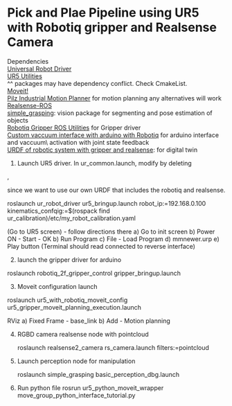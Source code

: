 # Pick and Plae Pipeline using  UR5 with Robotiq gripper and Realsense Camera


Dependencies\
[Universal Robot Driver](https://github.com/UniversalRobots/Universal_Robots_ROS_Driver)\
[UR5 Utilities](https://github.com/nLinkAS/fmauch_universal_robot)\
^^ packages may have dependency conflict. Check CmakeList.\
[Moveit!](https://github.com/ros-planning/moveit)\
[Pilz Industrial Motion Planner](https://github.com/PilzDE/pilz_industrial_motion) for motion planning any alternatives will work\
[Realsense-ROS](https://github.com/IntelRealSense/realsense-ros)\
[simple_grasping](https://github.com/mikeferguson/simple_grasping): vision package for segmenting and pose estimation of objects\
[Robotiq Gripper ROS Utilities](https://github.com/ros-industrial/robotiq) for Gripper driver\
[Custom vaccuum interface with arduino with Robotiq](https://github.com/RROS-Lab/Hybrid-Granular-Jammer-Gripper-Driver) for arduino interface and vaccuum\ activation with joint state feedback\
[URDF of robotic system with gripper and realsense](https://github.com/RROS-Lab/UR5_with_Robotiq_Gripper_and_Realsense): for digital twin


1. Launch UR5 driver.
In ur_common.launch, modify by deleting 

<!-- Convert joint states to /tf tranforms -->
<node name="robot_state_publisher" pkg="robot_state_publisher" type="robot_state_publisher"/>,
  
since we want to use our own URDF that includes the robotiq and realsense.

roslaunch ur_robot_driver ur5_bringup.launch robot_ip:=192.168.0.100   kinematics_confqig:=$(rospack find ur_calibration)/etc/my_robot_calibration.yaml

(Go to UR5 screen) - follow directions there
a) Go to init screen
b) Power ON - Start - OK
b) Run Program
c) File - Load Program
d) mmnewer.urp
e) Play button (Terminal should read connected to reverse interface)
  
  
2. launch the gripper driver for arduino

roslaunch robotiq_2f_gripper_control gripper_bringup.launch

  
3. Moveit configuration launch

roslaunch ur5_with_robotiq_moveit_config ur5_gripper_moveit_planning_execution.launch 


RViz 
a) Fixed Frame - base_link
b) Add - Motion planning



4. RGBD camera realsense node with pointcloud

    roslaunch realsense2_camera rs_camera.launch filters:=pointcloud

5. Launch perception node for manipulation

    roslaunch simple_grasping basic_perception_dbg.launch 

6. Run python file
  rosrun ur5_python_moveit_wrapper move_group_python_interface_tutorial.py
  

